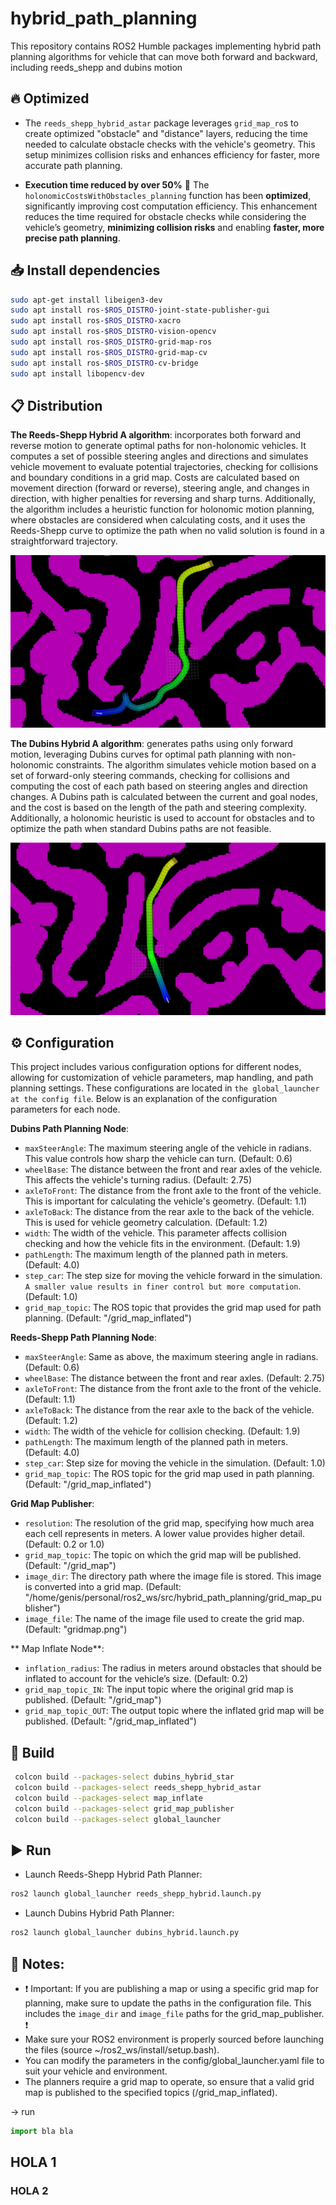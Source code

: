 # hybrid_path_planning
 This repository contains ROS2 Humble packages implementing hybrid path planning algorithms for vehicle that can move both forward and backward, including reeds_shepp and dubins motion

## 🔥 Optimized
- The `reeds_shepp_hybrid_astar` package leverages `grid_map_ro`s to create optimized "obstacle" and "distance" layers, reducing the time needed to calculate obstacle checks with the vehicle's geometry. This setup minimizes collision risks and enhances efficiency for faster, more accurate path planning. 

- **Execution time reduced by over 50%** 🚀 The `holonomicCostsWithObstacles_planning` function has been **optimized**, significantly improving cost computation efficiency. This enhancement reduces the time required for obstacle checks while considering the vehicle’s geometry, **minimizing collision risks** and enabling **faster, more precise path planning**.

## 📥 Install dependencies
```bash
sudo apt-get install libeigen3-dev
sudo apt install ros-$ROS_DISTRO-joint-state-publisher-gui
sudo apt install ros-$ROS_DISTRO-xacro
sudo apt install ros-$ROS_DISTRO-vision-opencv
sudo apt install ros-$ROS_DISTRO-grid-map-ros
sudo apt install ros-$ROS_DISTRO-grid-map-cv
sudo apt install ros-$ROS_DISTRO-cv-bridge
sudo apt install libopencv-dev
```
## 📋 Distribution

**The Reeds-Shepp Hybrid A algorithm**: incorporates both forward and reverse motion to generate optimal paths for non-holonomic vehicles. It computes a set of possible steering angles and directions and simulates vehicle movement to evaluate potential trajectories, checking for collisions and boundary conditions in a grid map. Costs are calculated based on movement direction (forward or reverse), steering angle, and changes in direction, with higher penalties for reversing and sharp turns. Additionally, the algorithm includes a heuristic function for holonomic motion planning, where obstacles are considered when calculating costs, and it uses the Reeds-Shepp curve to optimize the path when no valid solution is found in a straightforward trajectory.

![Reeds-Shepp-Curves Screenshot](https://github.com/armando-genis/hybrid_path_planning/raw/main/imgs/reeds_shepp.png)


**The Dubins Hybrid A algorithm**: generates paths using only forward motion, leveraging Dubins curves for optimal path planning with non-holonomic constraints. The algorithm simulates vehicle motion based on a set of forward-only steering commands, checking for collisions and computing the cost of each path based on steering angles and direction changes. A Dubins path is calculated between the current and goal nodes, and the cost is based on the length of the path and steering complexity. Additionally, a holonomic heuristic is used to account for obstacles and to optimize the path when standard Dubins paths are not feasible.

![Dubins-Curves Screenshot](https://github.com/armando-genis/hybrid_path_planning/raw/main/imgs/dubins.png)


## ⚙️ Configuration

This project includes various configuration options for different nodes, allowing for customization of vehicle parameters, map handling, and path planning settings. These configurations are located in `the global_launcher at the config file`. Below is an explanation of the configuration parameters for each node.

**Dubins Path Planning Node**:

- `maxSteerAngle`: The maximum steering angle of the vehicle in radians. This value controls how sharp the vehicle can turn. (Default: 0.6)
- `wheelBase`: The distance between the front and rear axles of the vehicle. This affects the vehicle's turning radius. (Default: 2.75)
- `axleToFront`: The distance from the front axle to the front of the vehicle. This is important for calculating the vehicle's geometry. (Default: 1.1)
-  `axleToBack`: The distance from the rear axle to the back of the vehicle. This is used for vehicle geometry calculation. (Default: 1.2)
- `width`: The width of the vehicle. This parameter affects collision checking and how the vehicle fits in the environment. (Default: 1.9)
- `pathLength`: The maximum length of the planned path in meters. (Default: 4.0)
- `step_car`: The step size for moving the vehicle forward in the simulation. `A smaller value results in finer control but more computation`. (Default: 1.0)
- `grid_map_topic`: The ROS topic that provides the grid map used for path planning. (Default: "/grid_map_inflated")

**Reeds-Shepp Path Planning Node**:

- `maxSteerAngle`: Same as above, the maximum steering angle in radians. (Default: 0.6)
- `wheelBase`: The distance between the front and rear axles. (Default: 2.75)
- `axleToFront`: The distance from the front axle to the front of the vehicle. (Default: 1.1)
- `axleToBack`: The distance from the rear axle to the back of the vehicle. (Default: 1.2)
- `width`: The width of the vehicle for collision checking. (Default: 1.9)
- `pathLength`: The maximum length of the planned path in meters. (Default: 4.0)
- `step_car`: Step size for moving the vehicle in the simulation. (Default: 1.0)
- `grid_map_topic`: The ROS topic for the grid map used in path planning. (Default: "/grid_map_inflated")

**Grid Map Publisher**:

- `resolution`: The resolution of the grid map, specifying how much area each cell represents in meters. A lower value provides higher detail. (Default: 0.2 or 1.0)
- `grid_map_topic`: The topic on which the grid map will be published. (Default: "/grid_map")
- `image_dir`: The directory path where the image file is stored. This image is converted into a grid map. (Default: "/home/genis/personal/ros2_ws/src/hybrid_path_planning/grid_map_publisher")
- `image_file`: The name of the image file used to create the grid map. (Default: "gridmap.png")

** Map Inflate Node**:

- `inflation_radius`: The radius in meters around obstacles that should be inflated to account for the vehicle’s size. (Default: 0.2)
- `grid_map_topic_IN`: The input topic where the original grid map is published. (Default: "/grid_map")
- `grid_map_topic_OUT`: The output topic where the inflated grid map will be published. (Default: "/grid_map_inflated")

## 📍 Build

```bash
 colcon build --packages-select dubins_hybrid_star
 colcon build --packages-select reeds_shepp_hybrid_astar
 colcon build --packages-select map_inflate
 colcon build --packages-select grid_map_publisher
 colcon build --packages-select global_launcher
```

## ▶️ Run
- Launch Reeds-Shepp Hybrid Path Planner:
```bash
ros2 launch global_launcher reeds_shepp_hybrid.launch.py
```
- Launch Dubins Hybrid Path Planner:
```bash
ros2 launch global_launcher dubins_hybrid.launch.py
```

## 🔴 Notes:
- ❗ Important: If you are publishing a map or using a specific grid map for planning, make sure to update the paths in the configuration file. This includes the `image_dir` and `image_file` paths for the grid_map_publisher. ❗
- Make sure your ROS2 environment is properly sourced before launching the files (source ~/ros2_ws/install/setup.bash).
- You can modify the parameters in the config/global_launcher.yaml file to suit your vehicle and environment.
- The planners require a grid map to operate, so ensure that a valid grid map is published to the specified topics (/grid_map_inflated).



→ run 

```jsx
import bla bla
```

## HOLA 1

### HOLA 2